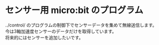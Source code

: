 # センサー用 micro:bit のプログラム
../control/ のプログラムの制御下でセンサーデータを集めて無線送信します。  
今は3軸加速度センサーのデータだけを取得しています。  
将来的にはセンサーを追加したいです。  

